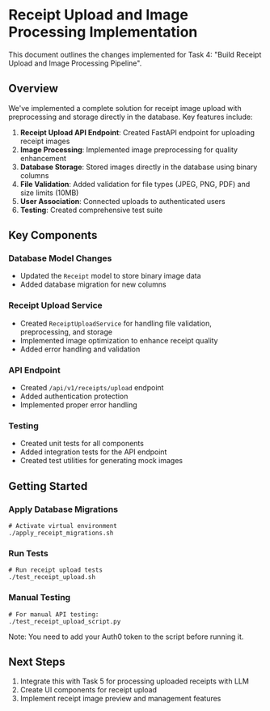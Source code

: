 # Receipt Upload and Image Processing Implementation

This document outlines the changes implemented for Task 4: "Build Receipt Upload and Image Processing Pipeline".

## Overview

We've implemented a complete solution for receipt image upload with preprocessing and storage directly in the database. Key features include:

1. **Receipt Upload API Endpoint**: Created FastAPI endpoint for uploading receipt images
2. **Image Processing**: Implemented image preprocessing for quality enhancement
3. **Database Storage**: Stored images directly in the database using binary columns
4. **File Validation**: Added validation for file types (JPEG, PNG, PDF) and size limits (10MB)
5. **User Association**: Connected uploads to authenticated users
6. **Testing**: Created comprehensive test suite

## Key Components

### Database Model Changes
- Updated the `Receipt` model to store binary image data
- Added database migration for new columns

### Receipt Upload Service
- Created `ReceiptUploadService` for handling file validation, preprocessing, and storage
- Implemented image optimization to enhance receipt quality
- Added error handling and validation

### API Endpoint
- Created `/api/v1/receipts/upload` endpoint
- Added authentication protection
- Implemented proper error handling

### Testing
- Created unit tests for all components
- Added integration tests for the API endpoint
- Created test utilities for generating mock images

## Getting Started

### Apply Database Migrations
```
# Activate virtual environment
./apply_receipt_migrations.sh
```

### Run Tests
```
# Run receipt upload tests
./test_receipt_upload.sh
```

### Manual Testing
```
# For manual API testing:
./test_receipt_upload_script.py
```
Note: You need to add your Auth0 token to the script before running it.

## Next Steps
1. Integrate this with Task 5 for processing uploaded receipts with LLM
2. Create UI components for receipt upload
3. Implement receipt image preview and management features
